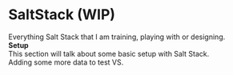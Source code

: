 # SaltStack (WIP)
Everything Salt Stack that I am training, playing with or designing.<br>
**Setup** <br>
This section will talk about some basic setup with Salt Stack.<br> 
Adding some more data to test VS. 

